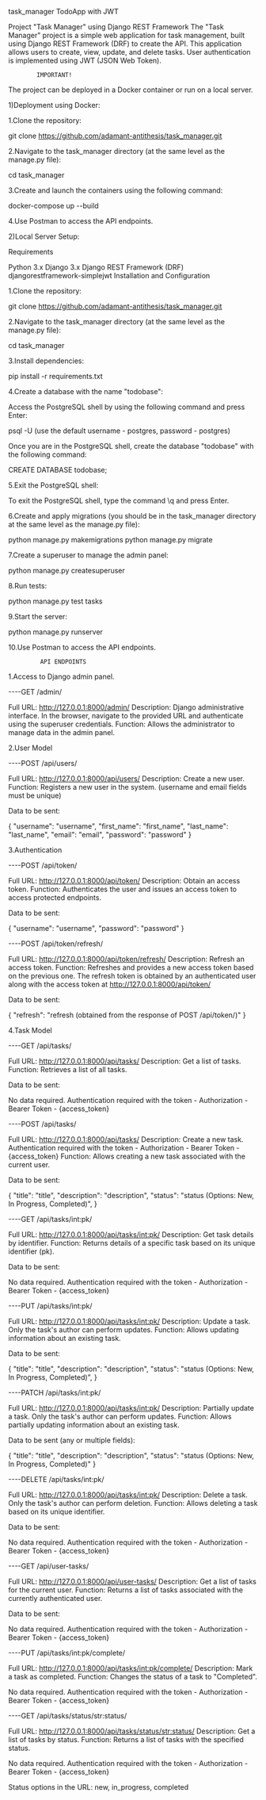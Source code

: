 task_manager
TodoApp with JWT

Project "Task Manager" using Django REST Framework
The "Task Manager" project is a simple web application for task management, built using Django REST Framework (DRF) to create the API. This application allows users to create, view, update, and delete tasks. User authentication is implemented using JWT (JSON Web Token).

            IMPORTANT!
The project can be deployed in a Docker container or run on a local server.

1)Deployment using Docker:

1.Clone the repository:

git clone https://github.com/adamant-antithesis/task_manager.git

2.Navigate to the task_manager directory (at the same level as the manage.py file):

cd task_manager

3.Create and launch the containers using the following command:

docker-compose up --build

4.Use Postman to access the API endpoints.

2)Local Server Setup:

Requirements

Python 3.x
Django 3.x
Django REST Framework (DRF)
djangorestframework-simplejwt
Installation and Configuration

1.Clone the repository:

git clone https://github.com/adamant-antithesis/task_manager.git

2.Navigate to the task_manager directory (at the same level as the manage.py file):

cd task_manager

3.Install dependencies:

pip install -r requirements.txt

4.Create a database with the name "todobase":

Access the PostgreSQL shell by using the following command and press Enter:

psql -U <username> (use the default username - postgres, password - postgres)

Once you are in the PostgreSQL shell, create the database "todobase" with the following command:

CREATE DATABASE todobase;

5.Exit the PostgreSQL shell:

To exit the PostgreSQL shell, type the command \q and press Enter.

6.Create and apply migrations (you should be in the task_manager directory at the same level as the manage.py file):

python manage.py makemigrations
python manage.py migrate

7.Create a superuser to manage the admin panel:

python manage.py createsuperuser

8.Run tests:

python manage.py test tasks

9.Start the server:

python manage.py runserver

10.Use Postman to access the API endpoints.


             API ENDPOINTS
             
1.Access to Django admin panel.

----GET /admin/

Full URL: http://127.0.0.1:8000/admin/
Description: Django administrative interface. In the browser, navigate to the provided URL and authenticate using the superuser credentials.
Function: Allows the administrator to manage data in the admin panel.

2.User Model

----POST /api/users/

Full URL: http://127.0.0.1:8000/api/users/
Description: Create a new user.
Function: Registers a new user in the system. (username and email fields must be unique)

Data to be sent:

{
"username": "username",
"first_name": "first_name",
"last_name": "last_name",
"email": "email",
"password": "password"
}

3.Authentication

----POST /api/token/

Full URL: http://127.0.0.1:8000/api/token/
Description: Obtain an access token.
Function: Authenticates the user and issues an access token to access protected endpoints.

Data to be sent:

{
"username": "username",
"password": "password"
}

----POST /api/token/refresh/

Full URL: http://127.0.0.1:8000/api/token/refresh/
Description: Refresh an access token.
Function: Refreshes and provides a new access token based on the previous one.
The refresh token is obtained by an authenticated user along with the access token at http://127.0.0.1:8000/api/token/

Data to be sent:

{
"refresh": "refresh (obtained from the response of POST /api/token/)"
}

4.Task Model

----GET /api/tasks/

Full URL: http://127.0.0.1:8000/api/tasks/
Description: Get a list of tasks.
Function: Retrieves a list of all tasks.

Data to be sent:

No data required. Authentication required with the token - Authorization - Bearer Token - {access_token}

----POST /api/tasks/

Full URL: http://127.0.0.1:8000/api/tasks/
Description: Create a new task. Authentication required with the token - Authorization - Bearer Token - {access_token}
Function: Allows creating a new task associated with the current user.

Data to be sent:

{
"title": "title",
"description": "description",
"status": "status (Options: New, In Progress, Completed)",
}

----GET /api/tasks/int:pk/

Full URL: http://127.0.0.1:8000/api/tasks/int:pk/
Description: Get task details by identifier.
Function: Returns details of a specific task based on its unique identifier (pk).

Data to be sent:

No data required. Authentication required with the token - Authorization - Bearer Token - {access_token}

----PUT /api/tasks/int:pk/

Full URL: http://127.0.0.1:8000/api/tasks/int:pk/
Description: Update a task. Only the task's author can perform updates.
Function: Allows updating information about an existing task.

Data to be sent:

{
"title": "title",
"description": "description",
"status": "status (Options: New, In Progress, Completed)",
}

----PATCH /api/tasks/int:pk/

Full URL: http://127.0.0.1:8000/api/tasks/int:pk/
Description: Partially update a task. Only the task's author can perform updates.
Function: Allows partially updating information about an existing task.

Data to be sent (any or multiple fields):

{
"title": "title",
"description": "description",
"status": "status (Options: New, In Progress, Completed)"
}

----DELETE /api/tasks/int:pk/

Full URL: http://127.0.0.1:8000/api/tasks/int:pk/
Description: Delete a task. Only the task's author can perform deletion.
Function: Allows deleting a task based on its unique identifier.

Data to be sent:

No data required. Authentication required with the token - Authorization - Bearer Token - {access_token}

----GET /api/user-tasks/

Full URL: http://127.0.0.1:8000/api/user-tasks/
Description: Get a list of tasks for the current user.
Function: Returns a list of tasks associated with the currently authenticated user.

Data to be sent:

No data required. Authentication required with the token - Authorization - Bearer Token - {access_token}

----PUT /api/tasks/int:pk/complete/

Full URL: http://127.0.0.1:8000/api/tasks/int:pk/complete/
Description: Mark a task as completed.
Function: Changes the status of a task to "Completed".

No data required. Authentication required with the token - Authorization - Bearer Token - {access_token}

----GET /api/tasks/status/str:status/

Full URL: http://127.0.0.1:8000/api/tasks/status/str:status/
Description: Get a list of tasks by status.
Function: Returns a list of tasks with the specified status.

No data required. Authentication required with the token - Authorization - Bearer Token - {access_token}

Status options in the URL: new, in_progress, completed
